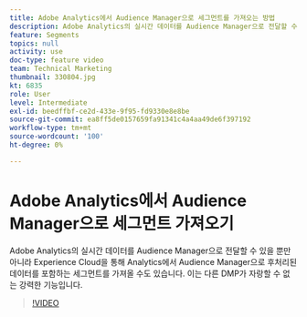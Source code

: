 ```yaml
---
title: Adobe Analytics에서 Audience Manager으로 세그먼트를 가져오는 방법
description: Adobe Analytics의 실시간 데이터를 Audience Manager으로 전달할 수 있을 뿐만 아니라 Experience Cloud을 통해 Analytics에서 Audience Manager으로 후처리된 데이터를 포함하는 세그먼트를 가져올 수도 있습니다. 이는 다른 DMP가 자랑할 수 없는 강력한 기능입니다.
feature: Segments
topics: null
activity: use
doc-type: feature video
team: Technical Marketing
thumbnail: 330804.jpg
kt: 6835
role: User
level: Intermediate
exl-id: beedffbf-ce2d-433e-9f95-fd9330e8e8be
source-git-commit: ea8ff5de0157659fa91341c4a4aa49de6f397192
workflow-type: tm+mt
source-wordcount: '100'
ht-degree: 0%

---
```


# Adobe Analytics에서 Audience Manager으로 세그먼트 가져오기

Adobe Analytics의 실시간 데이터를 Audience Manager으로 전달할 수 있을 뿐만 아니라 Experience Cloud을 통해 Analytics에서 Audience Manager으로 후처리된 데이터를 포함하는 세그먼트를 가져올 수도 있습니다. 이는 다른 DMP가 자랑할 수 없는 강력한 기능입니다.

>[!VIDEO](https://video.tv.adobe.com/v/330804/?quality=12&learn=on)
